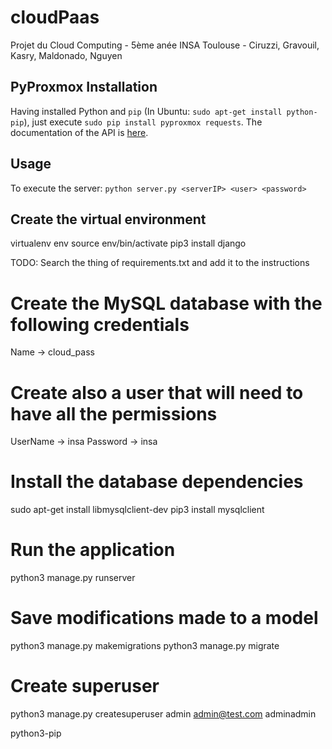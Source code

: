# cloudPaas
Projet du Cloud Computing - 5ème anée INSA Toulouse - Ciruzzi, Gravouil, Kasry, Maldonado, Nguyen

## PyProxmox Installation
Having installed Python and `pip` (In Ubuntu: `sudo apt-get install python-pip`), just execute `sudo pip install pyproxmox requests`. The documentation of the API is [here](https://github.com/Daemonthread/pyproxmox).

## Usage
To execute the server: `python server.py <serverIP> <user> <password>`

## Create the virtual environment

virtualenv env 
source env/bin/activate 
pip3 install django 

TODO: Search the thing of requirements.txt and add it to the instructions 

# Create the MySQL database with the following credentials
Name -> cloud_pass

# Create also a user that will need to have all the permissions 
UserName -> insa
Password -> insa

# Install the database dependencies
sudo apt-get install libmysqlclient-dev
pip3 install mysqlclient

# Run the application
python3 manage.py runserver

# Save modifications made to a model
python3 manage.py makemigrations
python3 manage.py migrate

# Create superuser
python3 manage.py createsuperuser
admin
admin@test.com
adminadmin

python3-pip